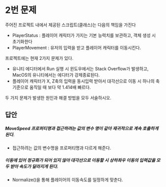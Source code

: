 # 2번 문제

주어진 프로젝트 내에서 제공된 스크립트(클래스)는 다음의 책임을 가진다
- PlayerStatus : 플레이어 캐릭터가 가지는 기본 능력치를 보관하고, 객체 생성 시 초기화한다
- PlayerMovement : 유저의 입력을 받고 플레이어 캐릭터를 이동시킨다.

프로젝트에는 현재 2가지 문제가 있다.
- 유니티 에디터에서 Run 실행 시 윈도우에서는 Stack Overflow가 발생하고, MacOS의 유니티에서는 에디터가 강제종료된다.
- 플레이어 캐릭터가 X, Z축의 입력을 동시입력 받아서 대각선으로 이동 시 하나의 축 기준으로 움직일 때 보다 약 1.414배 빠르다.

두 가지 문제가 발생한 원인과 해결 방법을 모두 서술하시오.

## 답안
##### MoveSpeed 프로퍼티명과 접근하려는 값의 변수 명이 같아 재귀적으로 계속 호출하게 된다.
- 접근하려는 값의 변수명을 프로퍼티명과 다르게 해준다.

##### 이동에 있어 정규화가 되어 있지 않아 대각선으로 이동할 시 상하좌우 이동의 입력값을 모두 받아 속도가 달라지게 된다.
- Normalize()을 통해 플레이어의 이동속도를 일정하게 맞춘다.
